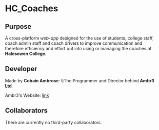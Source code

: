 # HC_Coaches

## Purpose

A cross-platform _web-app_ designed for the use of students, college staff, coach admin staff and coach drivers to improve communication and therefore efficiency and effort put into using or managing the coaches at __Halesowen College__.

## Developer

Made by __Cobain Ambrose__:
\tThe Programmer and Director behind __Ambr3 Ltd__

Ambr3's Website: [link](http://ambr3.com "Website of the App Developers Ambr3")

## Collaborators

There are currently no third-party collaborators.
